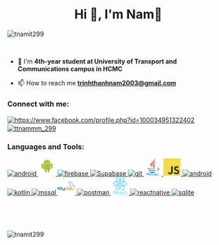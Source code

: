 <h1 align="center">Hi 👋, I'm Nam🫡</h1>
<p align="left"> <img src="https://komarev.com/ghpvc/?username=tnamit299&label=Profile%20views&color=0e75b6&style=flat" alt="tnamit299" /> </p>

<p align="left"> <a href="https://twitter.com/" target="blank"><img src="https://img.shields.io/twitter/follow/?logo=twitter&style=for-the-badge" alt="" /></a> </p>

- 🔭 I'm **4th-year student at University of Transport and Communications campus in HCMC**

- 📫 How to reach me **trinhthanhnam2003@gmail.com**

<h3 align="left">Connect with me:</h3>
<p align="left">
<a href="https://www.facebook.com/profile.php?id=100034951322402" target="blank"><img align="center" src="https://raw.githubusercontent.com/rahuldkjain/github-profile-readme-generator/master/src/images/icons/Social/facebook.svg" alt="https://www.facebook.com/profile.php?id=100034951322402" height="30" width="40" /></a>
<a href="https://instagram.com/ttnammm_299" target="blank"><img align="center" src="https://raw.githubusercontent.com/rahuldkjain/github-profile-readme-generator/master/src/images/icons/Social/instagram.svg" alt="ttnammm_299" height="30" width="40" /></a>
</p>

<h3 align="left">Languages and Tools:</h3>
<p align="left"> <a href="https://flutter.dev/" target="_blank" rel="noreferrer"> <img src="https://cdn.jsdelivr.net/gh/devicons/devicon@latest/icons/flutter/flutter-original.svg" alt="android" width="40" height="40"/> </a> <a href="https://developer.android.com" target="_blank" rel="noreferrer"> <img src="https://raw.githubusercontent.com/devicons/devicon/master/icons/android/android-original-wordmark.svg" alt="android" width="40" height="40"/> </a> <a href="https://firebase.google.com/" target="_blank" rel="noreferrer"> <img src="https://www.vectorlogo.zone/logos/firebase/firebase-icon.svg" alt="firebase" width="40" height="40"/> </a> <a href="https://supabase.com/" target="_blank" rel="noreferrer"> <img src="https://www.vectorlogo.zone/logos/supabase/supabase-icon.svg" alt="Supabase" width="40" height="40"/><a href="[https://supabase.com/](https://git-scm.com/)" target="_blank" rel="noreferrer"> <img src="https://www.vectorlogo.zone/logos/git-scm/git-scm-icon.svg" alt="git" width="40" height="40"/> </a> <a href="https://www.java.com" target="_blank" rel="noreferrer"> <img src="https://raw.githubusercontent.com/devicons/devicon/master/icons/java/java-original.svg" alt="java" width="40" height="40"/> </a> <a href="https://developer.mozilla.org/en-US/docs/Web/JavaScript" target="_blank" rel="noreferrer"> <img src="https://raw.githubusercontent.com/devicons/devicon/master/icons/javascript/javascript-original.svg" alt="javascript" width="40" height="40"/> </a> <a href="https://dart.dev/" target="_blank" rel="noreferrer"> <img src="https://cdn.jsdelivr.net/gh/devicons/devicon@latest/icons/dart/dart-original.svg" alt="android" width="40" height="40"/> </a> <a href="https://kotlinlang.org" target="_blank" rel="noreferrer"> <img src="https://www.vectorlogo.zone/logos/kotlinlang/kotlinlang-icon.svg" alt="kotlin" width="40" height="40"/> </a> <a href="https://www.microsoft.com/en-us/sql-server" target="_blank" rel="noreferrer"> <img src="https://www.svgrepo.com/show/303229/microsoft-sql-server-logo.svg" alt="mssql" width="40" height="40"/> </a> <a href="https://www.mysql.com/" target="_blank" rel="noreferrer"> <img src="https://raw.githubusercontent.com/devicons/devicon/master/icons/mysql/mysql-original-wordmark.svg" alt="mysql" width="40" height="40"/> </a> <a href="https://postman.com" target="_blank" rel="noreferrer"> <img src="https://www.vectorlogo.zone/logos/getpostman/getpostman-icon.svg" alt="postman" width="40" height="40"/> </a> <a href="https://reactjs.org/" target="_blank" rel="noreferrer"> <img src="https://raw.githubusercontent.com/devicons/devicon/master/icons/react/react-original-wordmark.svg" alt="react" width="40" height="40"/> </a> <a href="https://reactnative.dev/" target="_blank" rel="noreferrer"> <img src="https://reactnative.dev/img/header_logo.svg" alt="reactnative" width="40" height="40"/> </a> <a href="https://www.sqlite.org/" target="_blank" rel="noreferrer"> <img src="https://www.vectorlogo.zone/logos/sqlite/sqlite-icon.svg" alt="sqlite" width="40" height="40"/> </a>  </p>

<p><img ![](http://github-profile-summary-cards.vercel.app/api/cards/repos-per-language?username=tnamit299&theme=react) /> </p>

<p><img ![](http://github-profile-summary-cards.vercel.app/api/cards/stats?username=tnamit299&theme=react) /> </p>

<p><img align="center" src="https://github-readme-streak-stats.herokuapp.com/?user=tnamit299&" alt="tnamit299" /></p>

<p> <img ![](http://github-profile-summary-cards.vercel.app/api/cards/profile-details?username=tnamit299&theme=react) /> </p>
